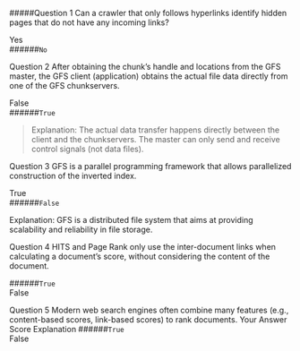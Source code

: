#####Question 1
Can a crawler that only follows hyperlinks identify hidden pages that do not have any incoming links?

Yes		
######`No	`		


Question 2
After obtaining the chunk’s handle and locations from the GFS master, the GFS client (application) obtains the actual file data directly from one of the GFS chunkservers.

False			
######`True`

> Explanation: The actual data transfer happens directly between the client and the chunkservers. The master can only send and receive control signals (not data files).

Question 3
GFS is a parallel programming framework that allows parallelized construction of the inverted index.

True			
######`False`	

Explanation: GFS is a distributed file system that aims at providing scalability and reliability in file storage.

Question 4
HITS and Page Rank only use the inter-document links when calculating a document’s score, without considering the content of the document.

######`True`			
False

Question 5
Modern web search engines often combine many features (e.g., content-based scores, link-based scores) to rank documents.
Your Answer		Score	Explanation
######`True`	
False
